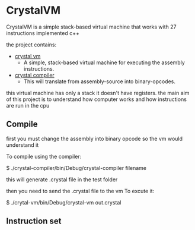 CrystalVM
=========
CrystalVM is a simple stack-based virtual machine that works with 27 instructions implemented c++

the project contains:
* [crystal vm](crystal-vm)
  * A simple, stack-based virtual machine for executing the assembly instructions.
* [crystal compiler](crystal-compiler)
  * This will translate from assembly-source into binary-opcodes.

this virtual machine has only a stack it doesn't have registers.
the main aim of this project is to understand how computer works and how instructions are run in the cpu

Compile
-------

first you must change the assembly into binary opcode so the vm would understand it

To compile using the compiler:

 $  ./crystal-compiler/bin/Debug/crystal-compiler filename
  
this will generate .crystal file in the test folder 

then you need to send the .crystal file to the vm To excute it: 

 $ ./crytal-vm/bin/Debug/crystal-vm out.crystal
  
Instruction set
---------------


